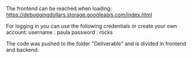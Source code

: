 The frontend can be reached when loading: https://debuggingdollars.storage.googleapis.com/index.html


For logging in you can use the following credentials or create your own account: 
username : paula
password : rocks

The code was pushed to the folder "Deliverable" and is divided in frontend and backend. 
